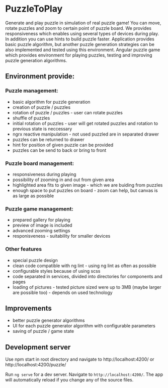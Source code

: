 # PuzzleToPlay

Generate and play puzzle in simulation of real puzzle game! You can move, rotate puzzles and zoom to certain point of puzzle board.
We provides responsiveness which enables using several types of devices during play.
In addition you can use hints to build puzzle faster. Application provides basic puzzle algorithm, but another puzzle generation strategies can be also implemented and tested using this environment.
Angular puzzle game which provides environment for playing puzzles, testing and improving puzzle generation algorithms.


## Environment provide:

### Puzzle management: 
- basic algorithm for puzzle generation
- creation of puzzle / puzzles
- rotation of puzzle / puzzles - user can rotate puzzles
- shuffle of puzzles
- initial rotation of puzzles - user will get rotated puzzles and rotation to previous state is neccessary
- ngrx reactive manipulation - not used puzzled are in separated drawer
- puzzles can be returned to drawer
- hint for position of given puzzle can be provided
- puzzles can be send to back or bring to front


### Puzzle board management:
- responsiveness during playing
- possibility of zooming in and out from given area
- highlighted area fits to given image - which we are buiding from puzzles
- enough space to put puzzles on board - zoom can help, but canvas is as large as possible


### Puzzle game management:
- prepared gallery for playing
- preview of image is included
- advanced zooming settings
- responisveness - suitability for smaller devices


### Other features
- special puzzle design
- clean code compatible with ng lint - using ng lint as often as possible
- configurable styles because of using scss
- code separated in services, divided into directories for components and pages
- loading of pictures - tested picture sized were up to 3MB (maybe larger are possible too) - depends on used technology


## Improvements
- better puzzle generator algorithms
- UI for each puzzle generator algorithm with configurable parameters
- saving of puzzle / game state


## Development server

Use npm start in root directory and navigate to http://localhost:4200/ or http://localhost:4200/puzzle/

Run `ng serve` for a dev server. Navigate to `http://localhost:4200/`. The app will automatically reload if you change any of the source files.



